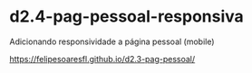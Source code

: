 # d2.4-pag-pessoal-responsiva
Adicionando responsividade a página pessoal (mobile)

https://felipesoaresfl.github.io/d2.3-pag-pessoal/
